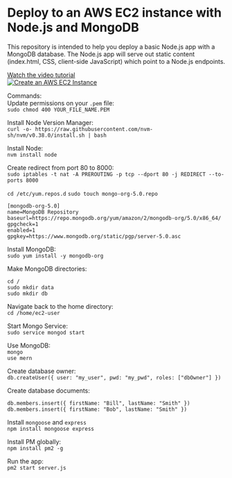 # Deploy to an AWS EC2 instance with Node.js and MongoDB

This repository is intended to help you deploy a basic Node.js app with a MongoDB database.  The Node.js app will serve out static content (index.html, CSS, client-side JavaScript) which point to a Node.js endpoints.  

[Watch the video tutorial](http://www.youtube.com/watch?v=7vf210p2tJg)   
[![Create an AWS EC2 Instance](https://www.aaronwht.com/images/videos/aws-ec2-node-mongo.jpg)](http://www.youtube.com/watch?v=7vf210p2tJg)  


Commands:  
Update permissions on your `.pem` file:  
`sudo chmod 400 YOUR_FILE_NAME.PEM`  

Install Node Version Manager:  
`curl -o- https://raw.githubusercontent.com/nvm-sh/nvm/v0.38.0/install.sh | bash` 

Install Node:  
`nvm install node` 

Create redirect from port 80 to 8000:  
`sudo iptables -t nat -A PREROUTING -p tcp --dport 80 -j REDIRECT --to-ports 8000`  

`cd /etc/yum.repos.d` 
`sudo touch mongo-org-5.0.repo`  


```
[mongodb-org-5.0]
name=MongoDB Repository
baseurl=https://repo.mongodb.org/yum/amazon/2/mongodb-org/5.0/x86_64/
gpgcheck=1
enabled=1
gpgkey=https://www.mongodb.org/static/pgp/server-5.0.asc
```  

Install MongoDB:  
`sudo yum install -y mongodb-org` 

Make MongoDB directories:  
```
cd /  
sudo mkdir data 
sudo mkdir db  
```

Navigate back to the home directory:  
`cd /home/ec2-user` 

Start Mongo Service:  
`sudo service mongod start` 

Use MongoDB:  
`mongo`  
`use mern`  

Create database owner:  
`db.createUser({ user: "my_user", pwd: "my_pwd", roles: ["dbOwner"] })`  

Create database documents:  
```
db.members.insert({ firstName: "Bill", lastName: "Smith" })
db.members.insert({ firstName: "Bob", lastName: "Smith" })
```  

Install `mongoose` and `express`  
`npm install mongoose express`

Install PM globally:  
`npm install pm2 -g` 

Run the app:  
`pm2 start server.js` 


